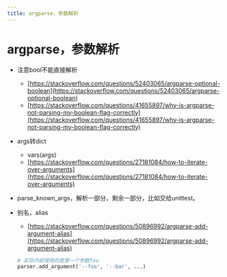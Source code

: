 ```yaml
---
title: argparse，参数解析
---
```


# argparse，参数解析

- 注意bool不能直接解析
    - [https://stackoverflow.com/questions/52403065/argparse-optional-boolean](https://stackoverflow.com/questions/52403065/argparse-optional-boolean)
    - [https://stackoverflow.com/questions/41655897/why-is-argparse-not-parsing-my-boolean-flag-correctly](https://stackoverflow.com/questions/41655897/why-is-argparse-not-parsing-my-boolean-flag-correctly)
- args转dict
    - vars(args)
    - [https://stackoverflow.com/questions/27181084/how-to-iterate-over-arguments](https://stackoverflow.com/questions/27181084/how-to-iterate-over-arguments)
- parse_known_args，解析一部分，剩余一部分，比如交给unittest。
- 别名，alias
    - [https://stackoverflow.com/questions/50896992/argparse-add-argument-alias](https://stackoverflow.com/questions/50896992/argparse-add-argument-alias)
    
    ```python
    # 实际内部使用的是第一个参数foo
    parser.add_argument('--foo', '--bar', ...)
    ```